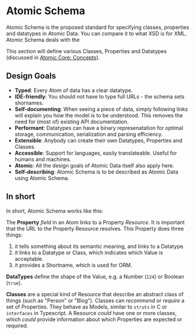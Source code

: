 # Atomic Schema

Atomic Schema is the proposed standard for specifying classes, properties and datatypes in Atomic Data.
You can compare it to what XSD is for XML.
Atomic Schema deals with the

This section will define various Classes, Properties and Datatypes (discussed in [Atomic Core: Concepts](../core/concepts.md)).

## Design Goals

- **Typed**: Every Atom of data has a clear datatype.
- **IDE-friendly**: You should not have to type full URLs - the schema sets shornames.
- **Self-documenting**: When seeing a piece of data, simply following links will explain you how the model is to be understood. This removes the need for (most of) existing API documentation.
- **Performant**: Datatypes can have a binary represenatation for optimal storage, communication, serialization and parsing efficiency.
- **Extensible**: Anybody can create their own Datatypes, Properties and Classes.
- **Accessible**: Support for languages, easily translateable. Useful for humans and machines.
- **Atomic**: All the design goals of Atomic Data itself also apply here.
- **Self-describing**: Atomic Schema is to be described as Atomic Data using Atomic Schema.

## In short

In short, Atomic Schema works like this:

The **Property** _field_ in an Atom links to a Property _Resource_. It is important that the URL to the Property Resource resolves.
This Property does three things:

1. it tells something about its semantic meaning, and links to a Datatype.
1. it links to a Datatype or Class, which indicates which Value is acceptable.
1. it provides a Shortname, which is used for ORM.

**DataTypes** define the shape of the Value, e.g. a Number (`124`) or Boolean (`true`).

**Classes** are a special kind of Resource that describe an abstract class of things (such as "Person" or "Blog").
Classes can _recommend_ or _require_ a set of Properties.
They behave as Models, similar to `struts` in C or `interfaces` in Typescript.
A Resource _could_ have one or more classes, which _could_ provide information about which Properties are expected or required.
